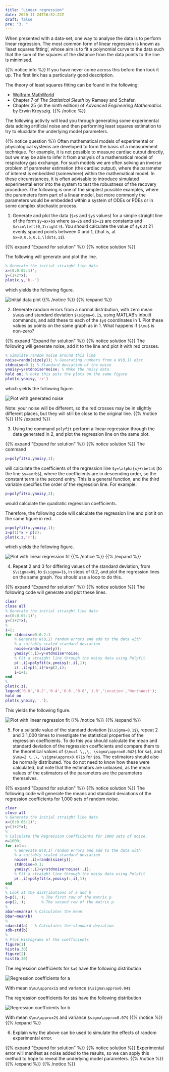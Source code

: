 ```yaml
---
title: "Linear regression"
date: 2020-11-24T16:52:22Z
draft: false
pre: "3. "
---
```


When presented with a data-set, one way to analyse the data is to perform linear regression.
The most common form of linear regression is known as ‘least squares fitting’, whose aim is to fit a polynomial curve to the data such that the sum of the squares of the distance from the data points to the line is minimised. 

{{% notice info %}}
If you have never come across this before then look it up.
The first link has a particularly good description. 

The theory of least squares fitting can be found in the following:

- [Wolfram MathWorld](http://mathworld.wolfram.com/LeastSquaresFitting.html)
- Chapter 7 of *The Statistical Sleuth* by Ramsey and Schafer.
- Chapter 25 (in the ninth edition) of *Advanced Engineering Mathematics* by Erwin Kreyszig.
{{% /notice %}}

The following activity will lead you through generating some experimental data adding artificial noise and then performing least squares estimation to try to elucidate the underlying model parameters.

{{% notice question %}}
Often mathematical models of experimental or physiological systems are developed to form the basis of a measurement technique.
For example, it is not possible to measure cardiac output directly, but we may be able to infer it from analysis of a mathematical model of respiratory gas exchange.
For such models we are often solving an inverse problem of parameter estimation (the cardiac output), where the parameter of interest is embedded (somewhere) within the mathematical model.
In these circumstances, it is often advisable to introduce simulated experimental error into the system to test the robustness of the recovery procedure.
The following is one of the simplest possible examples, where the parameters form part of a linear model, but more commonly the parameters would be embedded within a system of ODEs or PDEs or in some complex stochastic process. 

1. Generate and plot the data (`$x$` and `$y$` values) for a simple straight line of the form `$y=ax+b$` where `$a=2$` and `$b=1$` are constants and `$x\in\left[0,1\right]$`. You should calculate the value of `$y$` at 21 evenly spaced points between 0 and 1, (that is, at `$x=0,0.5,0.1,\ldots,1$`).

{{% expand "Expand for solution" %}}
{{% notice solution %}}

The following will generate and plot the line.

```matlab
% Generate the initial straight line data
x=(0:0.05:1)';
y=(1+2*x);
plot(x,y,'b.-')
```

which yields the following figure.

![Initial data plot](/ScientificComputingInMatlab/images/unit_02/2_03_1.svg?classes=matlab-screenshot-40)
{{% /notice %}}
{{% /expand %}}

2. Generate random errors from a normal distribution, with zero mean `$\mu$` and standard deviation `$\sigma=0.1$`, using MATLAB’s inbuilt commands, and add these to each of the `$y$` coordinates in 1.
    Plot these values as points on the same graph as in 1.
    What happens if `$\mu$` is non-zero? 

{{% expand "Expand for solution" %}}
{{% notice solution %}}
The following will generate noise, add it to the line and plot it with red crosses.

```matlab
% Simulate random noise around this line
noise=randn(size(y)); % Generating numbers from a N(0,1) dist
stdnoise=0.1; % Standard deviation of the noise
ynoisy=y+stdnoise*noise; % Make the noisy data
hold on; % note this puts the plots on the same figure
plot(x,ynoisy,'rx')
```

which yields the following figure.

![Plot with generated noise](/ScientificComputingInMatlab/images/unit_02/2_03_2.svg?classes=matlab-screenshot-40)

Note: your noise will be different, so the red crosses may be in slightly different places, but they will still be close to the original line.
{{% /notice %}}
{{% /expand %}}

3. Using the command `polyfit` perform a linear regression through the data generated in 2, and plot the regression line on the same plot. 

{{% expand "Expand for solution" %}}
{{% notice solution %}}
The command

```matlab
p=polyfit(x,ynoisy,1);
```

will calculate the coefficients of the regression line `$y=\alpha{x}+\beta$` (to the line `$y=ax+b$`), where the coefficients are in descending order, so the constant term is the second entry.
This is a general function, and the third variable specifies the order of the regression line.
For example:

```matlab
p=polyfit(x,ynoisy,2);
``` 

would calculate the quadratic regression coefficients.

Therefore, the following code will calculate the regression line and plot it on the same figure in red. 

```matlab
p=polyfit(x,ynoisy,1);
z=p(1)*x + p(2);
plot(x,z,'r');
```

which yields the following figure.

![Plot with linear regression fit](/ScientificComputingInMatlab/images/unit_02/2_03_3.svg?classes=matlab-screenshot-40)
{{% /notice %}}
{{% /expand %}}


4. Repeat 2 and 3 for differing values of the standard deviation, from `$\sigma=0$`, to `$\sigma=1$`, in steps of 0.2, and plot the regression lines on the same graph.
    You should use a loop to do this.

{{% expand "Expand for solution" %}}
{{% notice solution %}}
The following code will generate and plot these lines. 

```matlab
clear
close all
% Generate the initial straight line data
x=(0:0.05:1)';
y=(1+2*x);
%
i=1;
for stdnoise=0:0.2:1
    % Generate N(0,1) random errors and add to the data with
    % a suitably scaled standard deviation
    noise=randn(size(y));
    ynoisy(:,i)=y+stdnoise*noise;
    % Fit a straight line through the noisy data using Polyfit
    p(:,i)=polyfit(x,ynoisy(:,i),1);
    z(:,i)=p(1,i)*x+p(2,i);
    i=i+1;
end
%
plot(x,z);
legend('0.0','0.2','0.4','0.6','0.8','1.0','Location','NorthWest');
hold on
plot(x,ynoisy,'.');
```

This yields the following figure.

![Plot with linear regression fit](/ScientificComputingInMatlab/images/unit_02/2_03_4.svg?classes=matlab-screenshot-40)
{{% /notice %}}
{{% /expand %}}

5. For a suitable value of the standard deviation (`$\sigma=0.1$`), repeat 2 and 3 1,000 times to investigate the statistical properties of the regression coefficients.
    To do this you should calculate the mean and standard deviation of the regression coefficients and compare them to the theoretical values of `$\mu=1 \,,\, \sigma\approx0.042$` for `$a$`, and `$\mu=2 \,,\, \sigma\approx0.071$` for `$b$`.
    The estimators should also be normally distributed.
    You do not need to know how these were calculated, but note that the estimators are unbiased, as the mean values of the estimators of the parameters are the parameters themselves. 

{{% expand "Expand for solution" %}}
{{% notice solution %}}
The following code will generate the means and standard deviations of the regression coefficients for 1,000 sets of random noise.

```matlab
clear
close all
% Generate the initial straight line data
x=(0:0.05:1)';
y=(1+2*x);
%
% Calculate the Regression Coefficients for 1000 sets of noise.
n=1000;
for i=1:n
    % Generate N(0,1) random errors and add to the data with
    % a suitably scaled standard deviation
    noise(:,i)=randn(size(y));
    stdnoise=0.1;
    ynoisy(:,i)=y+stdnoise*noise(:,i);
    % Fit a straight line through the noisy data using Polyfit
    p(:,i)=polyfit(x,ynoisy(:,i),1);
end
%
% Look at the distributions of a and b
b=p(1,:);       % The first row of the matrix p
a=p(2,:);       % The second row of the matrix p
%
abar=mean(a) % Calculates the mean
bbar=mean(b)
%
sda=std(a)   % Calculates the standard deviation
sdb=std(b)
%
% Plot Histograms of the coefficients
figure(1)
hist(a,30)
figure(2)
hist(b,30)
```

The regression coefficients for `$a$` have the following distribution

![Regression coefficients for a](/ScientificComputingInMatlab/images/unit_02/2_03_5.svg?classes=matlab-screenshot-40)

With mean `$\mu\approx1$` and variance `$\sigma\approx0.04$`

The regression coefficients for `$b$` have the following distribution

![Regression coefficients for b](/ScientificComputingInMatlab/images/unit_02/2_03_6.svg?classes=matlab-screenshot-40)

With mean `$\mu\approx2$` and variance `$sigma\approx0.07$`
{{% /notice %}}
{{% /expand %}}

6. Explain why the above can be used to simulate the effects of random experimental error. 

{{% expand "Expand for solution" %}}
{{% notice solution %}}
Experimental error will manifest as noise added to the results, so we can apply this method to hope to reveal the underlying model parameters.
{{% /notice %}}
{{% /expand %}}
{{% /notice %}}
